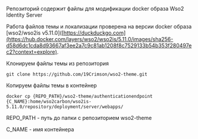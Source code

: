 Репозиторий содержит файлы для модификации docker образа Wso2 Identity Server

Работа файлов темы и локализации проверена на версии docker образа [wso2/wso2is v5.11.0]([https://duckduckgo.com](https://hub.docker.com/layers/wso2/wso2is/5.11.0/images/sha256-d58d6dc1cda8d93667af3ee2a7c9c81ab1208f8c7529133b54b353f280497ec2?context=explore).

Клонируем файлы темы из репозитория

```git clone https://github.com/19Crimson/wso2-theme.git```

Копируем файлы темы в контейнер

```docker cp {REPO_PATH}/wso2-theme/authenticationendpoint {C_NAME}:home/wso2carbon/wso2is-5.11.0/repository/deployment/server/webapps/```

REPO_PATH - путь до папки с репозиторием wso2-theme

C_NAME - имя контейнера
